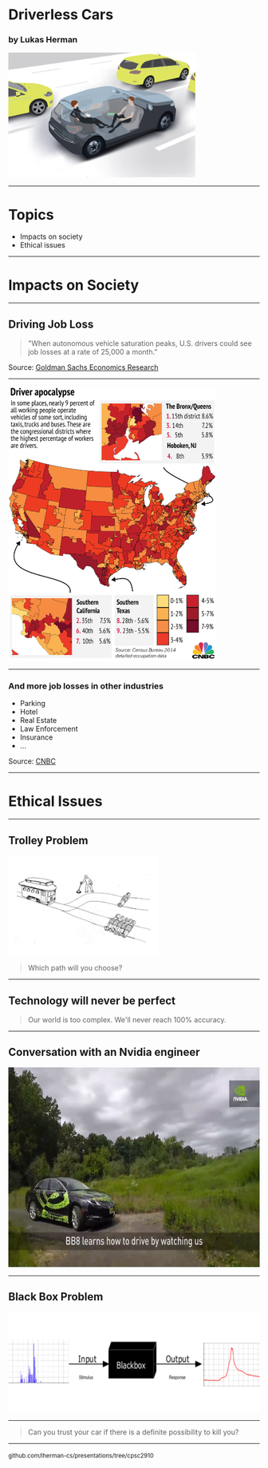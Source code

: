 # Driverless Cars

### by Lukas Herman

<img src="images/driverless-cars.jpg" height="250">

---

# Topics

- Impacts on society
- Ethical issues

---

# Impacts on Society

---

## Driving Job Loss

> "When autonomous vehicle saturation peaks, U.S. drivers could see job losses at a rate of 25,000 a month."

Source: [Goldman Sachs Economics Research](https://www.cnbc.com/2017/05/22/goldman-sachs-analysis-of-autonomous-vehicle-job-loss.html)

---

<img src="images/driver-apocalypse.png" height="550">

---

### And more job losses in other industries

- Parking
- Hotel
- Real Estate
- Law Enforcement
- Insurance
- ...

Source: [CNBC](https://www.cnbc.com/2017/05/03/self-driving-cars-will-disrupt-10-industries-commentary.html)

---

# Ethical Issues

---

## Trolley Problem

<img src="images/trolley-problem.jpg" height="200">

> Which path will you choose?

---

## Technology will never be perfect

> Our world is too complex. We'll never reach 100% accuracy.

---

## Conversation with an Nvidia engineer

<img src="images/bb8.jpg" height="400">

---

## Black Box Problem

<img src="images/black-box.png" height="200">

---

> Can you trust your car if there is a definite possibility to kill you?

---

<i class="fa fa-github fa-5x" aria-hidden="true"></i>
<p>
   <small> github.com/lherman-cs/presentations/tree/cpsc2910</small>
</p>
